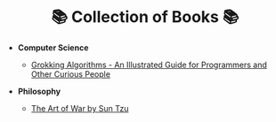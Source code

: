 <h1 align=center>📚 Collection of Books 📚</h1>

- **Computer Science**
    - [Grokking Algorithms - An Illustrated Guide for Programmers and Other Curious People][grokking]

- **Philosophy**
    - [The Art of War by Sun Tzu][artofwar]



<!-- 
- **Productivity**

- **Self-Help** 

- **Society** -->


<!-- LINKS -->
[grokking]: /pdfs/Computer%20Science/Grokking%20Algorithms-%20An%20Illustrated%20Guide%20for%20Programmers%20and%20Other%20Curious%20People.pdf
[artofwar]: /pdfs/Philosophy/The%20Art%20of%20War%20by%20Sun%20Tzu.pdf